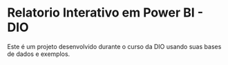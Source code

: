 # Relatorio Interativo em Power BI - DIO

Este é um projeto desenvolvido durante o curso da DIO usando suas bases de dados e exemplos.
